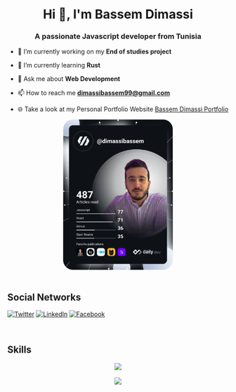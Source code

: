 <h1 align="center">Hi 👋, I'm Bassem Dimassi</h1>
<h3 align="center">A passionate Javascript developer from Tunisia</h3>

    
- 🔭 I’m currently working on my **End of studies project**

- 🌱 I’m currently learning **Rust**

- 💬 Ask me about **Web Development**

- 📫 How to reach me **dimassibassem99@gmail.com**

- 🌐 Take a look at my Personal Portfolio Website [Bassem Dimassi Portfolio](https://www.bassemdimassi.works/)


 <div align="center" >   
 <a href="https://app.daily.dev/dimassibassem">
     <img src="https://github.com/dimassibassem/dimassibassem/blob/main/devcard.svg" width="250" alt="Bassem Dimassi's Dev Card"/>
    </a>
</div>
<br>
<h2>Social Networks</h2>

[![Twitter][1.2]][1] [![LinkedIn][2.2]][2] [![Facebook][3.2]][3]

[1.2]: https://s4.uupload.ir/files/twitter_prkb.png
[2.2]: https://s4.uupload.ir/files/linkedin_amwn.png
[3.2]: https://cdn.icon-icons.com/icons2/836/PNG/48/Facebook_icon-icons.com_66805.png

[1]: https://twitter.com/dimassibassem
[2]: https://www.linkedin.com/in/dimassibassem/
[3]: https://www.facebook.com/dimassi.bassem

<br>
<h2>Skills</h2>

<p align="center">
  <a href="https://skillicons.dev">
    <img src="https://skillicons.dev/icons?i=git,vscode,react,html,css,js,ts,bootstrap,tailwind,next,vercel,flask,redux" />
  </a>
</p>
<p align="center">
  <a href="https://skillicons.dev">
    <img src="https://skillicons.dev/icons?i=python,selenium,express,mysql,electron,idea,prisma,docker,github,cs,dotnet,nodejs,postgres" />
  </a>
</p>
